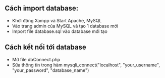 ## Cách import database:
- Khởi động Xampp và Start Apache, MySQL
- Vào trang admin của MySQL và tạo 1 database mới
- Import file database.sql vào database mới tạo
## Cách kết nối tới database
- Mở file dbConnect.php
- Sửa thông tin trong hàm mysqli_connect("localhost", "your_username", "your_password", "database_name")